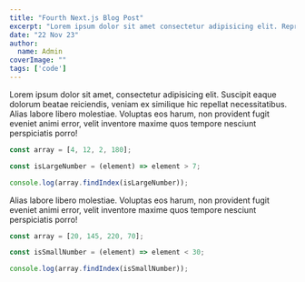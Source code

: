 ```yaml
---
title: "Fourth Next.js Blog Post"
excerpt: "Lorem ipsum dolor sit amet consectetur adipisicing elit. Reprehenderit accusamus, explicabo eligendi necessitatibus soluta!"
date: "22 Nov 23"
author:
  name: Admin
coverImage: ""
tags: ['code']
---
```


Lorem ipsum dolor sit amet, consectetur adipisicing elit. Suscipit eaque dolorum beatae reiciendis, veniam ex similique hic repellat necessitatibus. Alias labore libero molestiae. Voluptas eos harum, non provident fugit eveniet animi error, velit inventore maxime quos tempore nesciunt perspiciatis porro!

```javascript
const array = [4, 12, 2, 180];

const isLargeNumber = (element) => element > 7;

console.log(array.findIndex(isLargeNumber));
```

Alias labore libero molestiae. Voluptas eos harum, non provident fugit eveniet animi error, velit inventore maxime quos tempore nesciunt perspiciatis porro!

```javascript
const array = [20, 145, 220, 70];

const isSmallNumber = (element) => element < 30;

console.log(array.findIndex(isSmallNumber));
```

